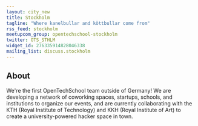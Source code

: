 ```yaml
---
layout: city_new
title: Stockholm
tagline: "Where kanelbullar and köttbullar come from"
rss_feed: stockholm
meetupcom_group: opentechschool-stockholm
twitter: OTS_STHLM
widget_id: 276335914828046338
mailing_list: discuss.stockholm
---
```


## About

We're the first OpenTechSchool team outside of Germany! We are developing
a network of coworking spaces, startups, schools, and institutions to
organize our events, and are currently collaborating with the KTH
(Royal Institute of Technology) and KKH (Royal Institute of Art) to
create a university-powered hacker space in town.
